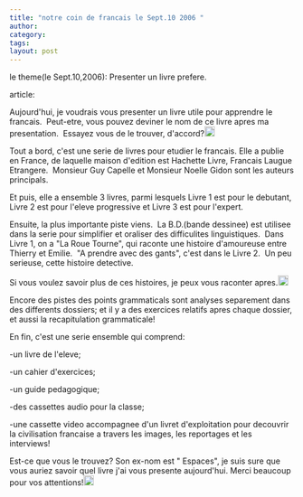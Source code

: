 ```yaml
---
title: "notre coin de francais le Sept.10 2006 "
author:
category: 
tags: 
layout: post
---
```

le theme(le Sept.10,2006): Presenter un livre prefere.

article:

Aujourd'hui, je voudrais vous presenter un livre utile pour apprendre le francais.  Peut-etre, vous pouvez deviner le nom de ce livre apres ma presentation.  Essayez vous de le trouver, d'accord?<img src="/fayu/modules/tinymce/tinymce/jscripts/tiny_mce/plugins/emotions/images/smiley-laughing.gif" width="18" height="18" />

Tout a bord, c'est une serie de livres pour etudier le francais. Elle a publie en France, de laquelle maison d'edition est Hachette Livre, Francais Laugue Etrangere.  Monsieur Guy Capelle et Monsieur Noelle Gidon sont les auteurs principals.

Et puis, elle a ensemble 3 livres, parmi lesquels Livre 1 est pour le debutant, Livre 2 est pour l'eleve progressive et Livre 3 est pour l'expert.

Ensuite, la plus importante piste viens.  La B.D.(bande dessinee) est utilisee dans la serie pour simplifier et oraliser des difficulites linguistiques.  Dans Livre 1, on a "La Roue Tourne", qui raconte une histoire d'amoureuse entre Thierry et Emilie.  "A prendre avec des gants", c'est dans le Livre 2.  Un peu serieuse, cette histoire detective.

Si vous voulez savoir plus de ces histoires, je peux vous raconter apres.<img src="/fayu/modules/tinymce/tinymce/jscripts/tiny_mce/plugins/emotions/images/smiley-laughing.gif" width="18" height="18" />

Encore des pistes des points grammaticals sont analyses separement dans des differents dossiers; et il y a des exercices relatifs apres chaque dossier, et aussi la recapitulation grammaticale!

En fin, c'est une serie ensemble qui comprend:

-un livre de l'eleve;

-un cahier d'exercices;

-un guide pedagogique;

-des cassettes audio pour la classe;

-une cassette video accompagnee d'un livret d'exploitation pour decouvrir la civilisation francaise a travers les images, les reportages et les interviews!

Est-ce que vous le trouvez? Son ex-nom est " Espaces", je suis sure que vous auriez savoir quel livre j'ai vous presente aujourd'hui. Merci beaucoup pour vos attentions!<img src="/fayu/modules/tinymce/tinymce/jscripts/tiny_mce/plugins/emotions/images/smiley-laughing.gif" width="18" height="18" />

 

